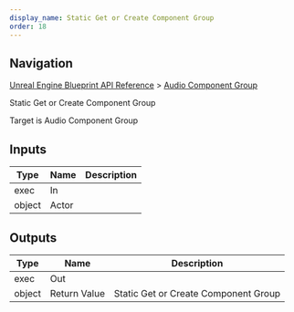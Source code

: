```yaml
---
display_name: Static Get or Create Component Group
order: 18
---
```

## Navigation

[Unreal Engine Blueprint API Reference](https://dev.epicgames.com/documentation/en-us/unreal-engine/BlueprintAPI) > [Audio Component Group](https://dev.epicgames.com/documentation/en-us/unreal-engine/BlueprintAPI/AudioComponentGroup)

Static Get or Create Component Group

Target is Audio Component Group

## Inputs

| Type | Name | Description |
| --- | --- | --- |
| exec | In |  |
| object | Actor |  |

## Outputs

| Type | Name | Description |
| --- | --- | --- |
| exec | Out |  |
| object | Return Value | Static Get or Create Component Group |
